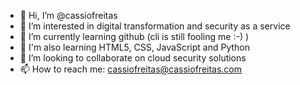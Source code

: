 - 👋 Hi, I’m @cassiofreitas
- 👀 I’m interested in digital transformation and security as a service
- 🌱 I’m currently learning github (cli is still fooling me :-) )
- 🌱 I'm also learning HTML5, CSS, JavaScript and Python
- 💞️ I’m looking to collaborate on cloud security solutions
- 📫 How to reach me: cassiofreitas@cassiofreitas.com

<!---
cassiofreitas/cassiofreitas is a ✨ special ✨ repository because its `README.md` (this file) appears on your GitHub profile.
You can click the Preview link to take a look at your changes.
--->
